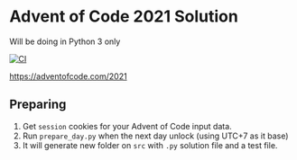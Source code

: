 # Advent of Code 2021 Solution
Will be doing in Python 3 only

[![CI](https://github.com/noaione/advent-of-code-2021/actions/workflows/ci.yml/badge.svg?event=push)](https://github.com/noaione/advent-of-code-2021/actions/workflows/ci.yml)

https://adventofcode.com/2021

## Preparing
1. Get `session` cookies for your Advent of Code input data.
2. Run `prepare_day.py` when the next day unlock (using UTC+7 as it base)
3. It will generate new folder on `src` with `.py` solution file and a test file.
